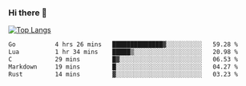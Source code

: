 ### Hi there 👋

<!--
**3Xpl0it3r/3Xpl0it3r** is a ✨ _special_ ✨ repository because its `README.md` (this file) appears on your GitHub profile.

Here are some ideas to get you started:

- 🔭 I’m currently working on ...
- 🌱 I’m currently learning ...
- 👯 I’m looking to collaborate on ...
- 🤔 I’m looking for help with ...
- 💬 Ask me about ...
- 📫 How to reach me: ...
- 😄 Pronouns: ...
- ⚡ Fun fact: ...
-->


[![Top Langs](https://github-readme-stats.vercel.app/api/top-langs/?username=3Xpl0it3r&layout=compact)](https://github.com/3Xpl0it3r/3Xpl0it3r)

<!--START_SECTION:waka-->

```txt
Go           4 hrs 26 mins   ██████████████▓░░░░░░░░░░   59.28 %
Lua          1 hr 34 mins    █████▒░░░░░░░░░░░░░░░░░░░   20.98 %
C            29 mins         █▓░░░░░░░░░░░░░░░░░░░░░░░   06.53 %
Markdown     19 mins         █░░░░░░░░░░░░░░░░░░░░░░░░   04.27 %
Rust         14 mins         ▓░░░░░░░░░░░░░░░░░░░░░░░░   03.23 %
```

<!--END_SECTION:waka-->
